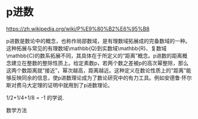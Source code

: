 # p进数
https://zh.wikipedia.org/wiki/P%E9%80%B2%E6%95%B8

p进数是数论中的概念，也称作局部数域，是有理数域拓展成的完备数域的一种。这种拓展与常见的有理数域\mathbb{Q}到实数域\mathbb{R}、复数域\mathbb{C}的数系拓展不同，其具体在于所定义的“距离”概念。p进数的距离概念建立在整数的整除性质上。给定素数p，若两个数之差被p的高次幂整除，那么这两个数距离就“接近”，幂次越高，距离越近。这种定义在数论性质上的“距离”能够反映同余的信息，使p进数理论成为了数论研究中的有力工具。例如安德鲁·怀尔斯对费马大定理的证明中就用到了p进数理论。

1/2+1/4+1/8 = -1 的学说.

数学方法